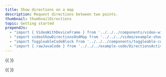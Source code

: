 ```yaml
---
title: Show directions on a map
description: Request directions between two points.
thumbnail: thumbnailDirections
topic: Getting started
prependJs:
  - "import { VideoWithDeviceFrame } from '../../../components/video-with-device-frame'"
  - "import videoShowDirectionsOnAMap from '../../../video/example-showdirectionsonamap.mp4'"
  - "import ToggleableCodeBlock from '../../../components/toggleable-code-block'"
  - "import { rawJavaCode } from '../../../example-code/DirectionsActivity.js'"
---
```


{{
  <VideoWithDeviceFrame 
    videoFile={videoShowDirectionsOnAMap}
    rotation="vertical"
    device="pixel-2"
  />
}}

<!-- Any notes about this example would go here.  -->

{{
  <ToggleableCodeBlock 
    java={rawJavaCode}
  />
}}
